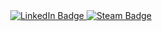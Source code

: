 <div id="header" align="center">

</div>
<div id="badges" align="center">
  <a href="https://www.linkedin.com/in/romas-bitinas-b90187232/">
    <img src="https://img.shields.io/badge/LinkedIn-lightblue?style=for-the-badge&logo=linkedin&logoColor=blue" alt="LinkedIn Badge"/>
  </a>

<a href="https://steamcommunity.com/profiles/76561199121950886/">
    <img src="https://img.shields.io/badge/Steam-darkblue?style=for-the-badge&logo=steam&logoColor=black" alt="Steam Badge"/>
  </a>
</div>
<h1 align="center">
</h1>
